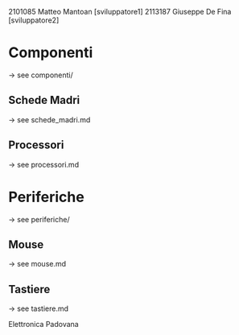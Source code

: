 2101085 Matteo Mantoan \[sviluppatore1]
2113187 Giuseppe De Fina \[sviluppatore2]

# Componenti
-> see componenti/

## Schede Madri
-> see schede\_madri.md

## Processori
-> see processori.md

# Periferiche
-> see periferiche/

## Mouse
-> see mouse.md

## Tastiere
-> see tastiere.md


Elettronica Padovana

